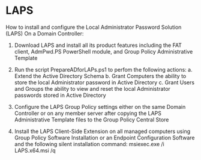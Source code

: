 # LAPS
How to install and configure the Local Administrator Password Solution (LAPS)
On a Domain Controller: 

1.	Download LAPS and install all its product features including the FAT client, AdmPwd.PS PowerShell module, and Group Policy Administrative Template

2.	Run the script PrepareADforLAPs.ps1 to perfom the following actions: 
    a. Extend the Active Directory Schema
    b. Grant Computers the ability to store the local Administrator password in Active Directory
    c. Grant Users and Groups the ability to view and reset the local Administrator passwords stored in Active Directory

3.	Configure the LAPS Group Policy settings either on the same Domain Controller or on any member server after copying the LAPS Administrative Template files to the Group Policy Central Store

4.	Install the LAPS Client-Side Extension on all managed computers using Group Policy Software Installation or an Endpoint Configuration Software and the following silent installation command: msiexec.exe /i LAPS.x64.msi /q
